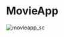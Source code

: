 # MovieApp

![movieapp_sc](https://user-images.githubusercontent.com/15332386/40271953-0092f0b2-5b9d-11e8-84ea-74d00188ff81.jpg)
